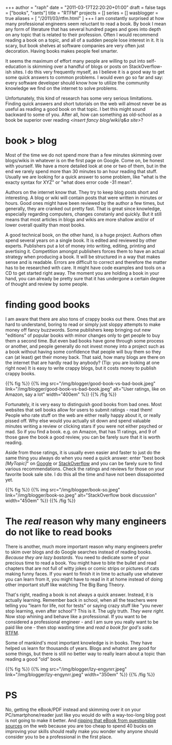 +++
author = "raph"
date = "2011-03-17T22:20:20+01:00"
draft = false
tags = ["books", "rants"]
title = "RTFM"
projects = []
series = []
wasblogger = true
aliases = [ "/2011/03/rtfm.html" ]
+++
I am constantly surprised at how many professional engineers seem reluctant to read a book. By book I mean any form of literature that has several hundred pages and goes into depth on any topic that is related to their profession. Often I would recommend reading a book on a topic, and all of a sudden people lose interest in it. It is scary, but book shelves at software companies are very often just decoration. Having books makes people feel smarter.

It seems the maximum of effort many people are willing to put into self-education is skimming over a handful of blogs or posts on StackOverflow-ish sites. I do this very frequently myself, as I believe it is a good way to get some quick answers to common problems. I would even go so far and say: every software developer should know how to utilize the community knowledge we find on the internet to solve problems.

Unfortunately, this kind of research has some very serious limitations. Finding quick answers and short tutorials on the web will almost never be as useful as reading a good book on that topic. I bet this might sound backward to some of you. After all, how can something as old-school as a book be superior over reading *&lt;insert fancy blog/wiki/q&amp;a site&gt;*?

# book &gt; blog

Most of the time we do not spend more than a few minutes skimming over blogs/wikis in whatever is on the first page on Google. Come on, be honest with yourself. We have a more detailed look at one or two of them, but in the end we rarely spend more than 30 minutes to an hour reading that stuff. Usually we are looking for a quick answer to some problem, like "what is the exacty syntax for XYZ" or "what does error code -31 mean". 

Authors on the internet know that. They try to keep blog posts short and interesting. A blog or wiki will contain posts that were written in minutes or hours. Good ones might have been reviewed by the author a few times, but generally, they are cranked out pretty fast. That is great since knowledge, especially regarding computers, changes constanly and quickly. But it still means that most articles in blogs and wikis are more shallow and/or of lower overall quality than most books.

A good technical book, on the other hand, is a huge project. Authors often spend several years on a single book. It is edited and reviewed by other experts. Publishers put a lot of money into writing, editing, printing and avertising it. Competition amongst publishers forces them to have an actual strategy when producing a book. It will be structured in a way that makes sense and is readable. Errors are difficult to correct and therefore the matter has to be researched with care. It might have code examples and tools on a CD to get started right away. The moment you are holding a book in your hand, you can already be pretty sure that it has undergone a certain degree of thought and review by some people.

# finding good books
I am aware that there are also tons of crappy books out there. Ones that are hard to understand, boring to read or simply just sloppy attempts to make money off fancy buzzwords. Some publishers keep bringing out new "editions" of popular books with minor changes only to get people to buy them a second time. But even bad books have gone through some process or another, and people generally do not invest money into a project such as a book without having some confidence that people will buy them so they can (at least) get their money back. That said, how many blogs are there on the internet that are hardly read by anybody? (Tip: you are looking at one right now) It is easy to write crappy blogs, but it costs money to publish crappy books.

{{% fig %}} 
{{% img src="/img/blogger/good-book-vs-bad-book.jpeg"  link="/img/blogger/good-book-vs-bad-book.jpeg" alt="User ratings, like on Amazon, say a lot" width="400em" %}}
{{% /fig %}}

Fortunately, it is very easy to distinguish good books from bad ones. Most websites that sell books allow for users to submit ratings - read them! People who rate stuff on the web are either really happy about it, or really pissed off. Why else would you actually sit down and spend valuable minutes writing a review or clicking stars if you were not either psyched or mad. So if you find a book. e.g. on Amazon, that has 11 ratings, and 9 of those gave the book a good review, you can be farely sure that it is worth reading.

Aside from those ratings, it is usually even easier and faster to just do the same thing you always do when you need a quick answer: enter "best book *[MyTopic]*" on [Google](http://lmgtfy.com/?q=best+book+scala) or [StackOverflow](http://stackoverflow.com/search?q=best+book+scala) and you can be farely sure to find various recommendations. Check the ratings and reviews for those on your favorite book sale site. I do this all the time and have not been dissapointed yet.

{{% fig %}}
{{% img src="/img/blogger/book-so.jpeg" link="/img/blogger/book-so.jpeg" alt="StackOverflow book discussion" width="450em" %}}
{{% /fig %}}

# The *real* reason why many engineers do not like to read books
There is another, much more important reason why many engineers prefer to skim over blogs and do Google searches instead of reading books. *Because they are lazy bastards.* You need to dedicate some of your precious time to read a book. You might have to bite the bullet and read chapters that are not full of witty jokes or comic strips or pictures of cats making funny faces. If you want to finish it in time to actually use whatever you can learn from it, you might have to read in it at home instead of doing other important stuff like watching The Big Bang Theory.

That's right, reading a book is not always a quick answer. Instead, it is actually learning. Remember back in school, when all the teachers were telling you "learn for life, not for tests" or saying crazy stuff like "you never stop learning, even after school"? This is it. The ugly truth. *They were right.* Now stop whining and behave like a professional. If you want to be considered a professional engineer - and I am sure you really want to be paid like one - then stop wasting time and *read a book for god's sake.* [RTFM](http://en.wikipedia.org/wiki/RTFM).

Some of mankind's most important knowledge is in books. They have helped us learn for thousands of years. Blogs and whatnot are good for some things, but there is still no better way to really learn about a topic than reading a good "old" book.

{{% fig %}}
{{% img src="/img/blogger/lzy-engynrr.jpeg" link="/img/blogger/lzy-engynrr.jpeg" width="350em" %}}
{{% /fig %}}

# PS
No, getting the eBook/PDF instead and skimming over it on your PC/smartphone/reader just like you would do with a way-too-long blog post is not going to make it better. And [ripping that eBook from questionable sources](http://osherove.com/blog/2009/9/22/steal-my-book.html) on the web because you are too cheap to spend 40 bucks on improving your skills should really make you wonder why anyone should consider you to be a professional in the first place.
